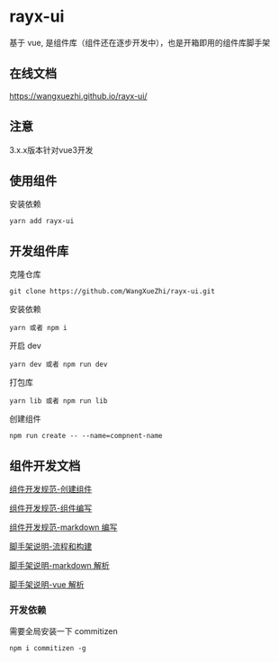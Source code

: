 # rayx-ui

基于 vue, 是组件库（组件还在逐步开发中），也是开箱即用的组件库脚手架

## 在线文档

https://wangxuezhi.github.io/rayx-ui/

## 注意
3.x.x版本针对vue3开发

## 使用组件

安装依赖

```
yarn add rayx-ui
```

## 开发组件库

克隆仓库

```
git clone https://github.com/WangXueZhi/rayx-ui.git

```

安装依赖

```
yarn 或者 npm i
```

开启 dev

```
yarn dev 或者 npm run dev
```

打包库

```
yarn lib 或者 npm run lib
```

创建组件
```
npm run create -- --name=compnent-name
```

## 组件开发文档

[组件开发规范-创建组件](https://github.com/WangXueZhi/rayx-ui/blob/master/src/views/development/base/base.md)

[组件开发规范-组件编写](https://github.com/WangXueZhi/rayx-ui/blob/master/src/views/development/component/base.md)

[组件开发规范-markdown 编写](https://github.com/WangXueZhi/rayx-ui/blob/master/src/views/development/md/base.md)

[脚手架说明-流程和构建](https://github.com/WangXueZhi/rayx-ui/blob/master/src/views/architecture/base/base.md)

[脚手架说明-markdown 解析](https://github.com/WangXueZhi/rayx-ui/blob/master/src/views/architecture/md/base.md)

[脚手架说明-vue 解析](https://github.com/WangXueZhi/rayx-ui/blob/master/src/views/architecture/vue/base.md)

### 开发依赖

需要全局安装一下 commitizen

```
npm i commitizen -g
```
